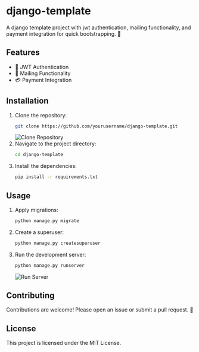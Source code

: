 # django-template
A django template project with jwt authentication, mailing functionality, and payment integration for quick bootstrapping. 🚀

## Features

- 🔐 JWT Authentication
- 📧 Mailing Functionality
- 💳 Payment Integration

## Installation

1. Clone the repository:
    ```sh
    git clone https://github.com/yourusername/django-template.git
    ```
    ![Clone Repository](https://media.giphy.com/media/3o7aD2saalBwwftBIY/giphy.gif)
2. Navigate to the project directory:
    ```sh
    cd django-template
    ```
3. Install the dependencies:
    ```sh
    pip install -r requirements.txt
    ```

## Usage

1. Apply migrations:
    ```sh
    python manage.py migrate
    ```
2. Create a superuser:
    ```sh
    python manage.py createsuperuser
    ```
3. Run the development server:
    ```sh
    python manage.py runserver
    ```
    ![Run Server](https://media.giphy.com/media/26ufdipQqU2lhNA4g/giphy.gif)

## Contributing

Contributions are welcome! Please open an issue or submit a pull request. 🙌

## License

This project is licensed under the MIT License.